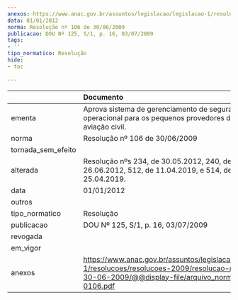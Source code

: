 ```yaml
---
anexos: https://www.anac.gov.br/assuntos/legislacao/legislacao-1/resolucoes/resolucoes-2009/resolucao-no-106-de-30-06-2009/@@display-file/arquivo_norma/RA2009-0106.pdf
data: 01/01/2012
norma: Resolução nº 106 de 30/06/2009
publicacao: DOU Nº 125, S/1, p. 16, 03/07/2009
tags:
- ''
tipo_normatico: Resolução
hide: 
- toc 
 
---
```


|                    | Documento                                                                                                                                                       |
|:-------------------|:----------------------------------------------------------------------------------------------------------------------------------------------------------------|
| ementa             | Aprova sistema de gerenciamento de segurança operacional para os pequenos provedores de serviço da aviação civil.                                               |
| norma              | Resolução nº 106 de 30/06/2009                                                                                                                                  |
| tornada_sem_efeito |                                                                                                                                                                 |
| alterada           | Resolução nºs 234, de 30.05.2012, 240, de 26.06.2012, 512, de 11.04.2019, e 514, de 25.04.2019.                                                                 |
| data               | 01/01/2012                                                                                                                                                      |
| outros             |                                                                                                                                                                 |
| tipo_normatico     | Resolução                                                                                                                                                       |
| publicacao         | DOU Nº 125, S/1, p. 16, 03/07/2009                                                                                                                              |
| revogada           |                                                                                                                                                                 |
| em_vigor           |                                                                                                                                                                 |
| anexos             | https://www.anac.gov.br/assuntos/legislacao/legislacao-1/resolucoes/resolucoes-2009/resolucao-no-106-de-30-06-2009/@@display-file/arquivo_norma/RA2009-0106.pdf |
